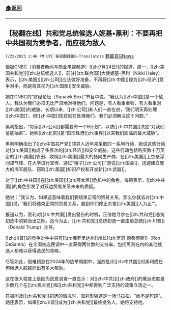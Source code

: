 ###  [:house:返回](README.md)
---


## 【秘翻在线】共和党总统候选人妮基•黑利：不要再把中共国视为竞争者，而应视为敌人
`7/25/2023 1:46 PM UTC 秘密翻譯組G-Translators` [轉載自GNews](https://gnews.org/articles/1486519)

根据CNBC（消费者新闻与商业电视频道）[[zh:7月24日]]的报道，周一，[[zh:美国共和党]][[zh:总统候选人]]、前驻[[zh:联合国]]大使妮基\-黑利（Nikki Haley）表示，[[zh:美国]][[zh:公司]]应该做好准备，不再将[[zh:中国]]视为[[zh:经济]]竞争对手，而是将其视为[[zh:国家]]安全威胁。

她在CNBC的“财经论坛（Squawk Box）”节目中说，“我认为[[zh:中国]]是一个敌人。我认为我们必须无比严肃地对待他们。问题是，有人看重金钱，有人看重对[[zh:美国]]的威胁。长期以来，[[zh:公司]]和人们一直在说，‘我们明天再处理[[zh:中国]]’。但[[zh:中国]]现在就在处理我们。我们必须解决这个问题。”

黑利指出，“每家[[zh:公司]]都需要有一个B计划”，以防[[zh:中共国]]决定“对我们釜底抽薪”。她称[[zh:北京]]是“自珍珠港[[zh:事件]]以来我们面临的最大威胁”。

黑利明确指出了[[zh:中国共产党]]领导人近年来采取的一系列行动，她说这些行动对[[zh:美国]]构成了多层次的[[zh:经济]]和安全威胁。这些行动包括购买数十万英亩的[[zh:美国]]农田、收购[[zh:美国]]最大的猪肉生产商、在[[zh:美国]]上空悬浮间谍气球、在大学进行宣传、通过“幌子[[zh:公司]]”游说[[zh:国会]]、迅速建立庞大的海军舰队、窃取[[zh:美国]]知识产权和开发新[[zh:武器]]。

对于[[zh:中共国]]在[[zh:美国]][[zh:芬太尼]]危机中的角色，海莉表示，[[zh:中共国]]的角色引发了对双边贸易关系未来的质疑。

她说：“我认为，如果这意味着我们要结束正常的贸易关系，那么你就去对[[zh:中国]]说，‘我们将结束正常的贸易关系，直到你们停止杀害[[zh:美国]]人为止’”。

报道认为，黑利对[[zh:中共国]]发出警告的时机，正值她寻求在[[zh:共和党]]总统初选中脱颖而出之际。迄今为止，[[zh:共和党]]总统初选一直由前总统[[zh:川普]]（Donald Trump）主导。

[[zh:川普]]的竞争对手中只有[[zh:佛罗里达州]]州长[[zh:罗恩·德桑蒂斯]]（Ron DeSantis）在全国初选民调中一直获得两位数的支持率。包括黑利在内的其他候选人都难以获得选民的青睐。

尽管如此，很难预测在2024年的选举周期中，强烈批评[[zh:中共国]]对黑利或任何候选人脱颖而出有多大帮助。

这在很大程度上是因为民意调查一直显示：对[[zh:中共]][[zh:政府]]的鹰派态度是少数几个在[[zh:民主党]]和[[zh:共和党]]中都得到广泛支持的政策立场之一。

在被问及[[zh:共和党]]初选的情况时，海莉形容这是一场马拉松，“而不是短跑”。她还表示，如果[[zh:川普]]成为[[zh:共和党]]最终提名人，她将支持他。
